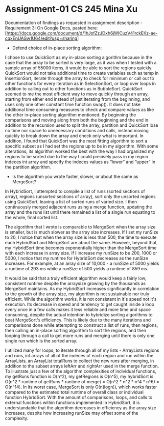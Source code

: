 # Assignment-01 CS 245 Mina Xu
Documentation of findings as requested in assignment description - Requirement 3:
On Google Docs, pasted here:
[https://docs.google.com/document/d/1hJofZzJDxh6jWICuzV41rckEKz-ae-cqxEnUAGw1U64/edit?usp=sharing]

- Defend choice of in-place sorting algorithm:

I chose to use QuickSort as my in-place sorting algorithm because in the case that the array to be sorted is very large, as it was when I tested with a sample array of 55000 items, it would be able to sort the regions quickly. QuickSort would not take additional time to create variables such as temp in InsertionSort, iterate through the array to check for minimum or call out to other functions for every iteration as in SelectionSort, or loop over loops in addition to calling out to other functions as in BubbleSort. QuickSort seemed to me the most efficient way to move quickly through an array, starting from either end instead of just iterating from the beginning, and uses only one other constant time function swap(). It does not take additional time consuming measures to check and compare values as like the other in-place sorting algorithm mentioned. By beginning the comparisons and moving along from both the beginning and the end in addition to the recursion used to split the array, partition and QuickSort lose no time nor space to unnecessary conditions and calls, instead moving quickly to break down the array and check only what is important. In addition, I found that QuickSort was the most fitting algorithm to sort a specific subset as I had set the regions up to be in my algorithm. With some alterations, its algorithm worked the best with the way I had organized my regions to be sorted due to the way I could precisely pass in my region indeces int array and specify the indeces values as “lower” and “upper” in the partition algorithm.

- Is the algorithm you wrote faster, slower, or about the same as MergeSort?

In HybridSort, I attempted to compile a list of runs (sorted sections of array), regions (unsorted sections of array), sort only the unsorted regions using QuickSort, leaving a list of sorted runs of varied size. I then continuously merged adjacent runs using a merge function, updating the array and the runs list until there remained a list of a single run equating to the whole, final sorted list. 

The algorithm that I wrote is comparable to MergeSort when the array size is smaller, but is much slower as the array size increases. If I set my runSize to 20, I notice that when the array size is less than 500, the time to execute each HybridSort and MergeSort are about the same. However, beyond that, my HybridSort time becomes exponentially higher than the MergeSort time with each increase in array size. If I increase my runSize to be 200, 1000 or 5000, I notice that my runtime for HybridSort decreases as the runSize increases. For example, at an array size of 10,000 - a runSize of 5000 yields a runtime of 293 ms while a runSize of 500 yields a runtime of 859 ms. 

It would be said that a truly efficient algorithm would keep a fairly low, consistent runtime despite the arraysize growing by the thousands as MergeSort maintains. As my HybridSort increases significantly in correlation to the growth of the array size,  my algorithm is not sustainable nor truly efficient. While the algorithm works, it is not consistent in it's speed not it's execution. Its decrease in speed and tendency to get caught inside a loop every once in a few calls makes it less reliable and more time and space consuming, despite the actual intention to hybridize sorting algorithms to beat MergeSort's efficiency. This is likely due to the many iterations and comparisons done while attempting to construct a list of runs, then regions, then calling an in-place sorting algorithm to sort the regions, and then looping through a call to get more runs and merging until there is only one single run which is the sorted array. 

I utilized many for loops, to iterate through all of my lists - ArrayLists regions and runs, int arrays of all of the indeces of each region and run within the ArrayLists, an ArrayList totalRuns to collect the new runs after merging, in addition to the subset arrays leftArr and rightArr used in the merge function. To illustrate just a few of the algorithm complexities of individual functions, my getRuns function is O(n^2), my getRegions is O(n^5), my hybridSort is O(n^2 * runtime of getRuns * runtime of merge) = O(n^2 * n^2 * n^4 * n^6) = O(n^14). In its worst case, MergeSort is only O(n(logn)), which works faster compared to the estimated total runtime of overall class or individual function HybridSort. With the amount of comparisons, loops, and calls to external functions within functions implemented in HybridSort, it is understandable that the algorithm decreases in efficiency as the array size increases, despite how increasing runSize may offset some of the complexity. 
